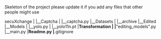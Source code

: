 Skeleton of the project please update it if you add any files that other people might use

secuXchange
    |
    |__Captcha
    |   |__captcha.py
    |__Datasets
    |   |__archive
    |__Edited
    |__Models
    |   |__yolo.py
    |   |__yolo11n.pt
    |__Transformation
    |   |__"editing_models".py
    |__main.py
    |__Readme.py
    |__.gitignore